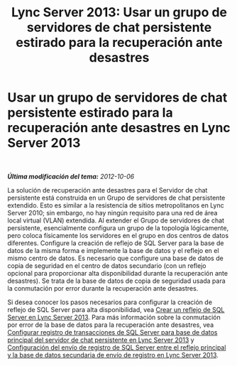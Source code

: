 ﻿---
title: 'Lync Server 2013: Usar un grupo de servidores de chat persistente estirado para la recuperación ante desastres'
TOCTitle: Usar un grupo de servidores de chat persistente estirado para la recuperación ante desastres
ms:assetid: 74c5287e-d70d-490a-9adc-ab419917ddd9
ms:mtpsurl: https://technet.microsoft.com/es-es/library/JJ205007(v=OCS.15)
ms:contentKeyID: 48275701
ms.date: 01/07/2017
mtps_version: v=OCS.15
ms.translationtype: HT
---

# Usar un grupo de servidores de chat persistente estirado para la recuperación ante desastres en Lync Server 2013

 

_**Última modificación del tema:** 2012-10-06_

La solución de recuperación ante desastres para el Servidor de chat persistente está construida en un Grupo de servidores de chat persistente extendido. Esto es similar a la resistencia de sitios metropolitanos en Lync Server 2010; sin embargo, no hay ningún requisito para una red de área local virtual (VLAN) extendida. Al extender el Grupo de servidores de chat persistente, esencialmente configura un grupo de la topología lógicamente, pero coloca físicamente los servidores en el grupo en dos centros de datos diferentes. Configure la creación de reflejo de SQL Server para la base de datos de la misma forma e implemente la base de datos y el reflejo en el mismo centro de datos. Es necesario que configure una base de datos de copia de seguridad en el centro de datos secundario (con un reflejo opcional para proporcionar alta disponibilidad durante la recuperación ante desastres). Se trata de la base de datos de copia de seguridad usada para la conmutación por error durante la recuperación ante desastres.

Si desea conocer los pasos necesarios para configurar la creación de reflejo de SQL Server para alta disponibilidad, vea [Crear un reflejo de SQL Server en Lync Server 2013](lync-server-2013-sql-server-mirroring.md). Para más información sobre la conmutación por error de la base de datos para la recuperación ante desastres, vea [Configurar registro de transacciones de SQL Server para base de datos principal del servidor de chat persistente en Lync Server 2013](lync-server-2013-setting-up-sql-server-log-shipping-for-the-persistent-chat-server-primary-database.md) y [Configuración del envío de registro de SQL Server entre el reflejo principal y la base de datos secundaria de envío de registro en Lync Server 2013](lync-server-2013-setting-up-sql-server-log-shipping-between-the-primary-mirror-and-the-log-shipping-secondary-database.md).

